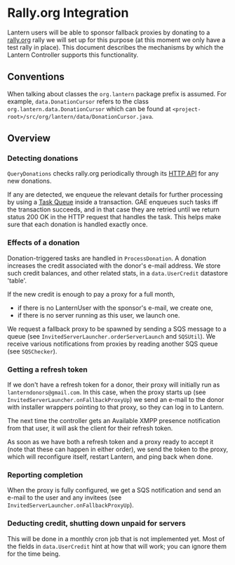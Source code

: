 # Rally.org Integration

Lantern users will be able to sponsor fallback proxies by donating to a [rally.org](https://rally.org) rally we will set up for this purpose (at this moment we only have a test rally in place).  This document describes the mechanisms by which the Lantern Controller supports this functionality.

## Conventions

When talking about classes the `org.lantern` package prefix is assumed.  For example, `data.DonationCursor` refers to the class `org.lantern.data.DonationCursor` which can be found at `<project-root>/src/org/lantern/data/DonationCursor.java`.

## Overview

### Detecting donations

`QueryDonations` checks rally.org periodically through its [HTTP API](https://rally.org/corp/dev) for any new donations.

If any are detected, we enqueue the relevant details for further processing by using a [Task Queue](https://developers.google.com/appengine/docs/java/taskqueue/#Java_Tasks_within_transactions) inside a transaction.  GAE enqueues such tasks iff the transaction succeeds, and in that case they are retried until we return status 200 OK in the HTTP request that handles the task.  This helps make sure that each donation is handled exactly once.

### Effects of a donation

Donation-triggered tasks are handled in `ProcessDonation`.  A donation increases the credit associated with the donor's e-mail address.  We store such credit balances, and other related stats, in a `data.UserCredit` datastore 'table'.

If the new credit is enough to pay a proxy for a full month,
- if there is no LanternUser with the sponsor's e-mail, we create one,
- if there is no server running as this user, we launch one.

We request a fallback proxy to be spawned by sending a SQS message to a queue (see `InvitedServerLauncher.orderServerLaunch` and `SQSUtil`).  We receive various notifications from proxies by reading another SQS queue (see `SQSChecker`).

### Getting a refresh token

If we don't have a refresh token for a donor, their proxy will initially run as `lanterndonors@gmail.com`.  In this case, when the proxy starts up (see `InvitedServerLauncher.onFallbackProxyUp`) we send an e-mail to the donor with installer wrappers pointing to that proxy, so they can log in to Lantern.

The next time the controller gets an Available XMPP presence notification from that user, it will ask the client for their refresh token.

As soon as we have both a refresh token and a proxy ready to accept it (note that these can happen in either order), we send the token to the proxy, which will reconfigure itself, restart Lantern, and ping back when done.

### Reporting completion

When the proxy is fully configured, we get a SQS notification and send an e-mail to the user and any invitees (see `InvitedServerLauncher.onFallbackProxyUp`).

### Deducting credit, shutting down unpaid for servers

This will be done in a monthly cron job that is not implemented yet.  Most of the fields in `data.UserCredit` hint at how that will work; you can ignore them for the time being.
